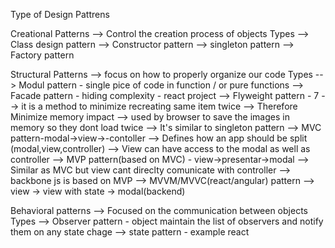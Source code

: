 Type of Design Pattrens

Creational Patterns
  --> Control the creation process of objects
Types
  --> Class design pattern
  --> Constructor pattern
  --> singleton pattern
  --> Factory pattern

Structural Patterns
  --> focus on how to properly organize our code
Types
  --> Modul pattern - single pice of code in function / or pure functions 
  --> Facade pattern - hiding complexity - react project 
 --> Flyweight pattern - 7
        --> it is a method to minimize recreating same item twice
        --> Therefore Minimize memory impact
        --> used by browser to save the images in memory so they dont load twice
        --> It's similar to singleton pattern 
  --> MVC pattern-modal->view->-contoller
        --> Defines how an app should be split (modal,view,controller)
        --> View can have access to the modal as well as controller
  --> MVP pattern(based on MVC) - view->presentar->modal
        --> Similar as MVC but view cant direclty comunicate with controller
        --> backbone js is based on MVP
  --> MVVM/MVVC(react/angular) pattern
        --> view ->  view with state -> modal(backend)

Behavioral patterns
  --> Focused on the communication between objects
Types
  --> Observer pattern  - object maintain the list of observers and notify them on any state chage
  --> state pattern - example react 
                          
